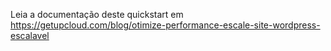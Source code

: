 Leia a documentação deste quickstart em https://getupcloud.com/blog/otimize-performance-escale-site-wordpress-escalavel
